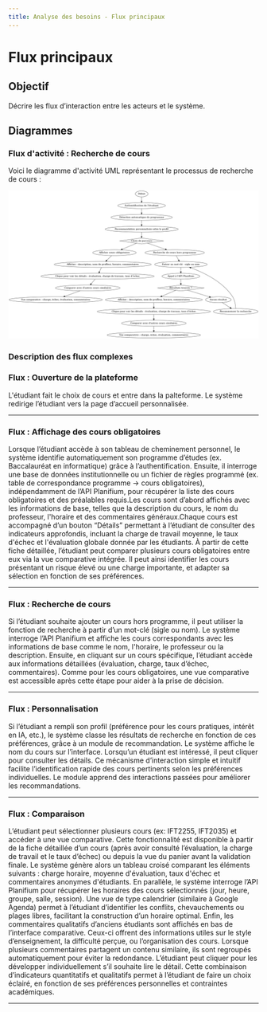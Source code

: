 ```yaml
---
title: Analyse des besoins - Flux principaux
---
```


# Flux principaux

## Objectif
Décrire les flux d’interaction entre les acteurs et le système.

## Diagrammes
### Flux d'activité : Recherche de cours

Voici le diagramme d'activité UML représentant le processus de recherche de cours :

![Diagramme de recherche de cours](diagramme_recherche_cours.png)



### Description des flux complexes

### Flux : Ouverture de la plateforme

L'étudiant fait le choix de cours et entre dans la palteforme. Le système redirige l’étudiant vers la page d’accueil personnalisée.

---

### Flux : Affichage des cours obligatoires

Lorsque l’étudiant accède à son tableau de cheminement personnel, le système identifie automatiquement son programme d’études (ex. Baccalauréat en informatique) grâce à l’authentification. Ensuite, il interroge une base de données institutionnelle ou un fichier de règles programmé (ex. table de correspondance programme → cours obligatoires), indépendamment de l’API Planifium, pour récupérer la liste des cours obligatoires et des préalables requis.Les cours sont d’abord affichés avec les informations de base, telles que la description du cours, le nom du professeur, l'horaire et des commentaires généraux.Chaque cours est accompagné d’un bouton “Détails” permettant à l’étudiant de consulter des indicateurs approfondis, incluant la charge de travail moyenne, le taux d'échec et l'évaluation globale donnée par les étudiants. À partir de cette fiche détaillée, l’étudiant peut comparer plusieurs cours obligatoires entre eux via la vue comparative intégrée. Il peut ainsi identifier les cours présentant un risque élevé ou une charge importante, et adapter sa sélection en fonction de ses préférences.

---

### Flux : Recherche de cours

Si l’étudiant souhaite ajouter un cours hors programme, il peut utiliser la fonction de recherche à partir d’un mot-clé (sigle ou nom). Le système interroge l’API Planifium et affiche les cours correspondants avec les informations de base comme le nom, l'horaire, le professeur ou la description. Ensuite, en cliquant sur un cours spécifique, l’étudiant accède aux informations détaillées (évaluation, charge, taux d’échec, commentaires). Comme pour les cours obligatoires, une vue comparative est accessible après cette étape pour aider à la prise de décision.

---

### Flux : Personnalisation

Si l’étudiant a rempli son profil (préférence pour les cours pratiques, intérêt en IA, etc.), le système classe les résultats de recherche en fonction de ces préférences, grâce à un module de recommandation. Le système affiche le nom du cours sur l’interface. Lorsqu’un étudiant est intéressé, il peut cliquer pour consulter les détails. Ce mécanisme d’interaction simple et intuitif facilite l’identification rapide des cours pertinents selon les préférences individuelles. Le module apprend des interactions passées pour améliorer les recommandations.

---

### Flux : Comparaison

L’étudiant peut sélectionner plusieurs cours (ex: IFT2255, IFT2035) et accéder à une vue comparative. Cette fonctionnalité est disponible à partir de la fiche détaillée d’un cours (après avoir consulté l’évaluation, la charge de travail et le taux d’échec) ou depuis la vue du panier avant la validation finale.  Le système génère alors un tableau croisé comparant les éléments suivants : charge horaire, moyenne d'évaluation, taux d'échec et commentaires anonymes d'étudiants. En parallèle, le système interroge l’API Planifium pour récupérer les horaires des cours sélectionnés (jour, heure, groupe, salle, session). Une vue de type calendrier (similaire à Google Agenda) permet à l’étudiant d’identifier les conflits, chevauchements ou plages libres, facilitant la construction d’un horaire optimal. Enfin, les commentaires qualitatifs d’anciens étudiants sont affichés en bas de l’interface comparative. Ceux-ci offrent des informations utiles sur le style d’enseignement, la difficulté perçue, ou l’organisation des cours. Lorsque plusieurs commentaires partagent un contenu similaire, ils sont regroupés automatiquement pour éviter la redondance. L’étudiant peut cliquer pour les développer individuellement s’il souhaite lire le détail. Cette combinaison d’indicateurs quantitatifs et qualitatifs permet à l’étudiant de faire un choix éclairé, en fonction de ses préférences personnelles et contraintes académiques.


---



